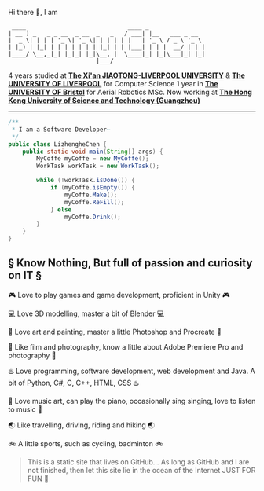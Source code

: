 Hi there 👋, I am

```
 ____                             ____ _      
| __ ) _   _ _ __  _ __  _   _   / ___| |__   ___ _ __  
|  _ \| | | | '_ \| '_ \| | | | | |   | '_ \ / _ \ '_ \ 
| |_) | |_| | | | | | | | |_| | | |___| | | |  __/ | | |
|____/ \__,_|_| |_|_| |_|\__, |  \____|_| |_|\___|_| |_|
                         |___/                
```

4 years studied at [**The Xi&#39;an JIAOTONG-LIVERPOOL UNIVERSITY**](https://www.xjtlu.edu.cn) & [**The UNIVERSITY OF LIVERPOOL**](https://www.liverpool.ac.uk) for Computer Science
1 year in [**The UNIVERSITY OF Bristol**](https://www.bristol.ac.uk) for Aerial Robotics MSc.
Now working at [**The Hong Kong University of Science and Technology (Guangzhou)**](https://www.hkust-gz.edu.cn/)

<!-- [**More About My Resume**]****(assets/陈李政和 简历.pdf){: .btn} -->

<!-- [**LinkedIn**](https://www.linkedin.com/in/lizhenghe-chen){: .btn}         -->

---

```java
/**
 * I am a Software Developer~
 */
public class LizhengheChen {
    public static void main(String[] args) {
        MyCoffe myCoffe = new MyCoffe();
        WorkTask workTask = new WorkTask();

        while (!workTask.isDone()) {
            if (myCoffe.isEmpty()) {
                myCoffe.Make();
                myCoffe.ReFill();
            } else
                myCoffe.Drink();
        }
    }
}
```

## § Know Nothing, But full of passion and curiosity on IT §

🎮 Love to play games and game development, proficient in Unity 🎮

💻 Love 3D modelling, master a bit of Blender 💻

🎨 Love art and painting, master a little Photoshop and Procreate 🎨

📸 Like film and photography, know a little about Adobe Premiere Pro and photography 📸

♨️ Love programming, software development, web development and Java. A bit of Python, C#, C, C++, HTML, CSS ♨️

🎹 Love music art, can play the piano, occasionally sing singing, love to listen to music 🎹

🌏 Like travelling, driving, riding and hiking 🌏

🚲 A little sports, such as cycling, badminton 🚲

> This is a static site that lives on GitHub...
> As long as GitHub and I are not finished,
> then let this site lie in the ocean of the Internet
> JUST FOR FUN 🎉
